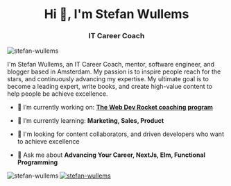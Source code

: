 <h1 align="center">Hi 👋, I'm Stefan Wullems</h1>
<h3 align="center">IT Career Coach</h3>

<p align="left"> <img src="https://komarev.com/ghpvc/?username=stefan-wullems&label=Profile%20views&color=0e75b6&style=flat" alt="stefan-wullems" /> </p>

<p>
  I'm Stefan Wullems, an IT Career Coach, mentor, software engineer, and blogger based in Amsterdam. My passion is to inspire people reach for the stars, and continuously advancing my expertise. My ultimate goal is to become a leading expert, write books, and create high-value content to help people be achieve excellence.
</p>

- 🎥 I’m currently working on: [**The Web Dev Rocket coaching program**](https://itcoaching.dev/coaching/webdevrocket)

- 🌱 I’m currently learning: **Marketing, Sales, Product**

- 🤝 I'm looking for content collaborators, and driven developers who want to achieve excellence

- 💬 Ask me about **Advancing Your Career, NextJs, Elm, Functional Programming**

<p align="left">
</p>

<p><img align="left" src="https://github-readme-stats.vercel.app/api/top-langs?username=stefan-wullems&show_icons=true&locale=en&layout=compact" alt="stefan-wullems" /></p>

<p align="left"> <a href="https://github.com/ryo-ma/github-profile-trophy"><img src="https://github-profile-trophy.vercel.app/?username=stefan-wullems" alt="stefan-wullems" /></a> </p>

